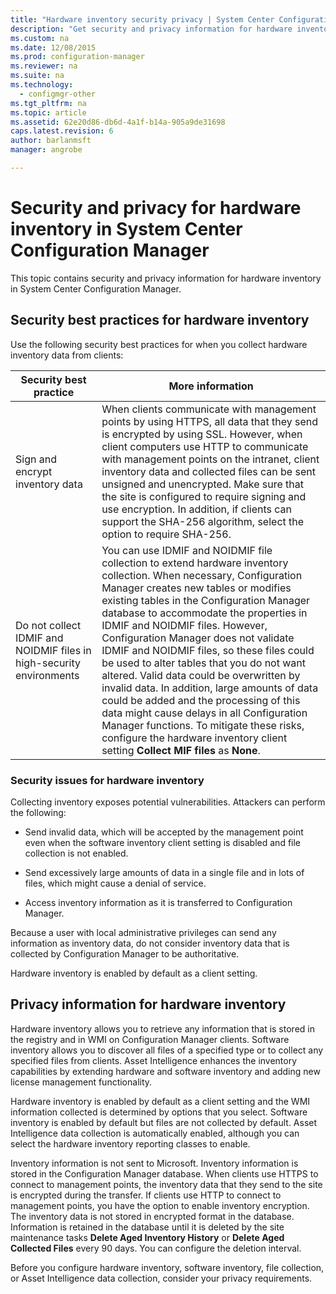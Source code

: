 ```yaml
---
title: "Hardware inventory security privacy | System Center Configuration Manager"
description: "Get security and privacy information for hardware inventory in System Center Configuration Manager."
ms.custom: na
ms.date: 12/08/2015
ms.prod: configuration-manager
ms.reviewer: na
ms.suite: na
ms.technology:
  - configmgr-other
ms.tgt_pltfrm: na
ms.topic: article
ms.assetid: 62e20d86-db6d-4a1f-b14a-905a9de31698
caps.latest.revision: 6
author: barlanmsftmanager: angrobe

---
```

# Security and privacy for hardware inventory in System Center Configuration Manager
This topic contains security and privacy information for hardware inventory in System Center Configuration Manager.  

##  <a name="BKMK_Security_HardwareInventory"></a> Security best practices for hardware inventory  
 Use the following security best practices for when you collect hardware inventory data from clients:  

|Security best practice|More information|  
|----------------------------|----------------------|  
|Sign and encrypt inventory data|When clients communicate with management points by using HTTPS, all data that they send is encrypted by using SSL. However, when client computers use HTTP to communicate with management points on the intranet, client inventory data and collected files can be sent unsigned and unencrypted. Make sure that the site is configured to require signing and use encryption. In addition, if clients can support the SHA-256 algorithm, select the option to require SHA-256.|  
|Do not collect IDMIF and NOIDMIF files in high-security environments|You can use IDMIF and NOIDMIF file collection to extend hardware inventory collection. When necessary, Configuration Manager creates new tables or modifies existing tables in the Configuration Manager database to accommodate the properties in IDMIF and NOIDMIF files. However, Configuration Manager does not validate IDMIF and NOIDMIF files, so these files could be used to alter tables that you do not want altered. Valid data could be overwritten by invalid data. In addition, large amounts of data could be added and the processing of this data might cause delays in all Configuration Manager functions. To mitigate these risks, configure the hardware inventory client setting **Collect MIF files** as **None**.|  

### Security issues for hardware inventory  
 Collecting inventory exposes potential vulnerabilities. Attackers can perform the following:  

-   Send invalid data, which will be accepted by the management point even when the software inventory client setting is disabled and file collection is not enabled.  

-   Send excessively large amounts of data in a single file and in lots of files, which might cause a denial of service.  

-   Access inventory information as it is transferred to Configuration Manager.  

 Because a user with local administrative privileges can send any information as inventory data, do not consider inventory data that is collected by Configuration Manager to be authoritative.  

 Hardware inventory is enabled by default as a client setting.  

##  <a name="BKMK_Privacy_HardwareInventory"></a> Privacy information for hardware inventory  
 Hardware inventory allows you to retrieve any information that is stored in the registry and in WMI on Configuration Manager clients. Software inventory allows you to discover all files of a specified type or to collect any specified files from clients. Asset Intelligence enhances the inventory capabilities by extending hardware and software inventory and adding new license management functionality.  

 Hardware inventory is enabled by default as a client setting and the WMI information collected is determined by options that you select. Software inventory is enabled by default but files are not collected by default. Asset Intelligence data collection is automatically enabled, although you can select the hardware inventory reporting classes to enable.  

 Inventory information is not sent to Microsoft. Inventory information is stored in the Configuration Manager database. When clients use HTTPS to connect to management points, the inventory data that they send to the site is encrypted during the transfer. If clients use HTTP to connect to management points, you have the option to enable inventory encryption. The inventory data is not stored in encrypted format in the database. Information is retained in the database until it is deleted by the site maintenance tasks **Delete Aged Inventory History** or **Delete Aged Collected Files** every 90 days. You can configure the deletion interval.  

 Before you configure hardware inventory, software inventory, file collection, or Asset Intelligence data collection, consider your privacy requirements.  
